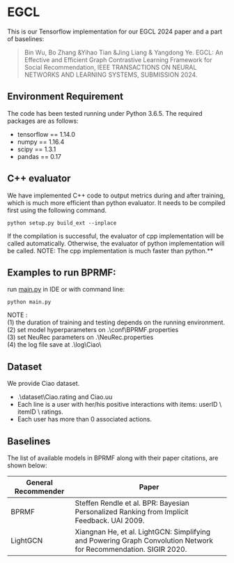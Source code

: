 # EGCL
This is our Tensorflow implementation for our EGCL 2024 paper and a part of baselines:

>Bin Wu, Bo Zhang &Yihao  Tian &Jing Liang & Yangdong Ye. EGCL: An Effective and Efficient Graph Contrastive Learning Framework for Social Recommendation, IEEE TRANSACTIONS ON NEURAL NETWORKS AND LEARNING SYSTEMS, SUBMISSION 2024.

## Environment Requirement
The code has been tested running under Python 3.6.5. The required packages are as follows:
* tensorflow == 1.14.0
* numpy == 1.16.4
* scipy == 1.3.1
* pandas == 0.17

## C++ evaluator
We have implemented C++ code to output metrics during and after training, which is much more efficient than python evaluator. It needs to be compiled first using the following command. 
```
python setup.py build_ext --inplace
```
If the compilation is successful, the evaluator of cpp implementation will be called automatically.
Otherwise, the evaluator of python implementation will be called.
NOTE: The cpp implementation is much faster than python.**

## Examples to run BPRMF:
run [main.py](./main.py) in IDE or with command line:
```
python main.py
```

NOTE :   
(1) the duration of training and testing depends on the running environment.  
(2) set model hyperparameters on .\conf\BPRMF.properties  
(3) set NeuRec parameters on .\NeuRec.properties  
(4) the log file save at .\log\Ciao\  

## Dataset
We provide Ciao dataset.
  * .\dataset\Ciao.rating and Ciao.uu
  *  Each line is a user with her/his positive interactions with items: userID \ itemID \ ratings.
  *  Each user has more than 0 associated actions.

## Baselines
The list of available models in BPRMF along with their paper citations, are shown below:

| General Recommender | Paper                                                        |
| ------------------- | ------------------------------------------------------------ |
| BPRMF               | Steffen Rendle et al. BPR: Bayesian Personalized Ranking from Implicit Feedback. UAI 2009. |
| LightGCN            | Xiangnan He, et al. LightGCN: Simplifying and Powering Graph Convolution Network for Recommendation. SIGIR 2020. |
